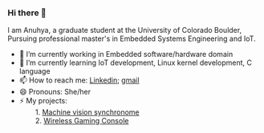 ### Hi there 👋

I am Anuhya, a graduate student at the University of Colorado Boulder, Pursuing professional master's in Embedded Systems Engineering and IoT. 

- 🔭 I’m currently working in Embedded software/hardware domain 
- 🌱 I’m currently learning IoT development, Linux kernel development, C language
- 📫 How to reach me: [Linkedin](https://www.linkedin.com/in/anuhya-kuraparthy/); [gmail](anuhya.kuraparthy@colorado.edu)
- 😄 Pronouns: She/her
- ⚡ My projects: <br>
   &nbsp; &nbsp; &nbsp; &nbsp;    1. [Machine vision synchronome](https://github.com/anuh7/RTES_final-project) <br>
            &nbsp; &nbsp; &nbsp; &nbsp;       2. [Wireless Gaming Console](https://github.com/anuh7/ESD_final_project)
                
